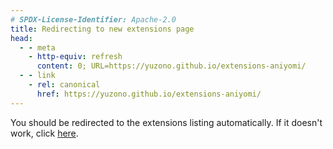```yaml
---
# SPDX-License-Identifier: Apache-2.0
title: Redirecting to new extensions page
head:
  - - meta 
    - http-equiv: refresh
      content: 0; URL=https://yuzono.github.io/extensions-aniyomi/
  - - link
    - rel: canonical
      href: https://yuzono.github.io/extensions-aniyomi/ 
---
```


You should be redirected to the extensions listing automatically. If it doesn't
work, click [here](/extensions-aniyomi/).
